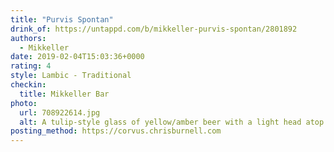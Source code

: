 ```yaml
---
title: "Purvis Spontan"
drink_of: https://untappd.com/b/mikkeller-purvis-spontan/2801892
authors:
  - Mikkeller
date: 2019-02-04T15:03:36+0000
rating: 4
style: Lambic - Traditional
checkin:
  title: Mikkeller Bar
photo:
  url: 708922614.jpg
  alt: A tulip-style glass of yellow/amber beer with a light head atop a green table
posting_method: https://corvus.chrisburnell.com
---
```

